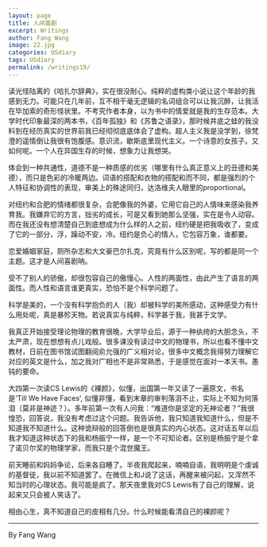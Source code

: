 ```yaml
---
layout: page
title: 人间喜剧
excerpt: Writings
author: Fang Wang
image: 22.jpg
categories: USdiary
tags: USdiary
permalink: /writings19/
---
```


读光怪陆离的《哈扎尔辞典》，实在很没耐心。纯粹的虚构类小说让这个年龄的我感到无力。可能只在几年前，互不相干毫无逻辑的名词组合可以让我沉醉，让我活在毕加索的奇形怪状里。不考究作者本身，以为书中的情爱就是我的生存范本。大学时代印象最深的两本书，《百年孤独》和《苏鲁之语录》，那时候井底之蛙的我没料到在经历真实的世界前我已经彻彻底底体会了虚构。超人主义我是没学到，徐梵澄的遥情倒让我很有饱腹感。意识流，歇斯底里现代主义。一个诗意的女孩子。又如何呢。一个人在异国生存的时候，想象力让我想哭。

体会到一种共通性，道德不是一种质感的优劣（哪里有什么真正意义上的丑德和美德），而只是色彩的冷暖两边。词语的搭配和衣物的搭配和而不同，都是强烈的个人特征和协调性的表现，审美上的殊途同归，达洛维夫人眼里的proportional。

对纽约和合肥的情绪都很复杂，合肥像我的外婆，它用它自己的人情味来感染我养育我。我嫌弃它的方言，拙劣的成长，可是又看到她那么坚强，实在是令人动容。而在我还没有想清楚自己到底想成为什么样的人之前，纽约硬是把我吸收了，变成了它的一部分，浮，躁动不安，冷。纽约是负心的情人，它包容万象，谁都要。

恋爱婚姻家庭，厕所杂志和大文豪巴尔扎克，究竟有什么区别呢，写的都是同一个主题。这才是人间喜剧呐。

受不了别人的骄傲，却很包容自己的傲慢心。人性的两面性，由此产生了语言的两面性。而人性和语言谁更真实，恐怕不是个科学问题了。

科学是美的，一个没有科学抱负的人（我）却被科学的美所感动，这种感受力有什么用处呢，真是暴殄天物。若说真实与纯粹，科学甚于我，我甚于文学。

我真正开始接受理论物理的教育很晚，大学毕业后，源于一种纨绔的大胆念头，不太严肃，现在想想有点儿戏般。很多课没有读过中文的物理书，所以也看不懂中文教材，日前在图书馆试图翻阅俞允强的广义相对论，很多中文概念我得努力理解它对应的英文是什么，加之我对广相也不是非常熟悉，于是感觉在面对一本天书。愚钝的要命。

大四第一次读CS Lewis的《裸颜》，似懂，出国第一年又读了一遍原文，书名是‘Till We Have Faces’, 似懂非懂，看到末章的审判落泪不止，实际上不知为何落泪（莫非是神迹？）。多年前第一次有人问我：“难道你是坚定的无神论者？”我很惶恐，回答说，我没有考虑过这个问题。我告诉他，我只知道我知道什么，但是不知道我不知道什么。这种诡辩般的回答倒也是很真实的内心状态。这对话五年以后我才知道这种状态下的我和杨振宁一样，是一个不可知论者。区别是杨振宁是个拿了诺贝尔奖的物理学家，而我只是个混世魔王。

前天睡前和妈妈争论，后来各自睡了。半夜我爬起来，喃喃自语，我明明是个虔诚的基督徒，我以前不知道罢了。在微信上和J说了这话，再醒来被问起，又浑然不知当时的心理状态。我可能是疯了。那天夜里我对CS Lewis有了自己的理解，说起来又只会被人笑话了。

相由心生，真不知道自己的皮相有几分。什么时候能看清自己的裸颜呢？



****

By Fang Wang

